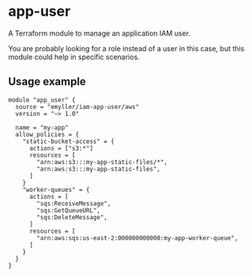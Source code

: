 # app-user

A Terraform module to manage an application IAM user.

You are probably looking for a role instead of a user in this case, but this
module could help in specific scenarios.


## Usage example

```hcl
module "app_user" {
  source = "emyller/iam-app-user/aws"
  version = "~> 1.0"

  name = "my-app"
  allow_policies = {
    "static-bucket-access" = {
      actions = ["s3:*"]
      resources = [
        "arn:aws:s3:::my-app-static-files/*",
        "arn:aws:s3:::my-app-static-files",
      ]
    }
    "worker-queues" = {
      actions = [
        "sqs:ReceiveMessage",
        "sqs:GetQueueURL",
        "sqs:DeleteMessage",
      ]
      resources = [
        "arn:aws:sqs:us-east-2:000000000000:my-app-worker-queue",
      ]
    }
  }
}
```
